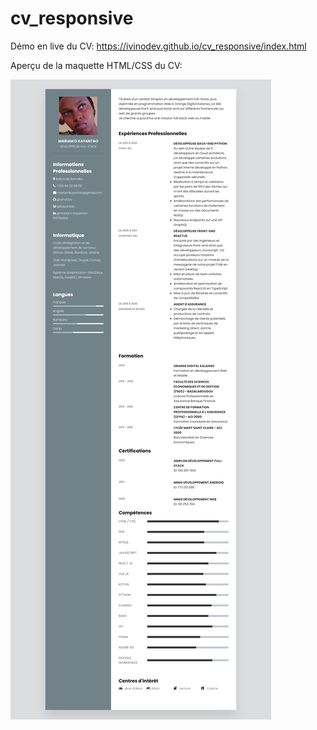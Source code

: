 # cv_responsive
Démo en live du CV: https://ivinodev.github.io/cv_responsive/index.html

Aperçu de la maquette HTML/CSS du CV:


![alt text](https://github.com/IvinoDev/cv_responsive/blob/main/b_apercu.png)



